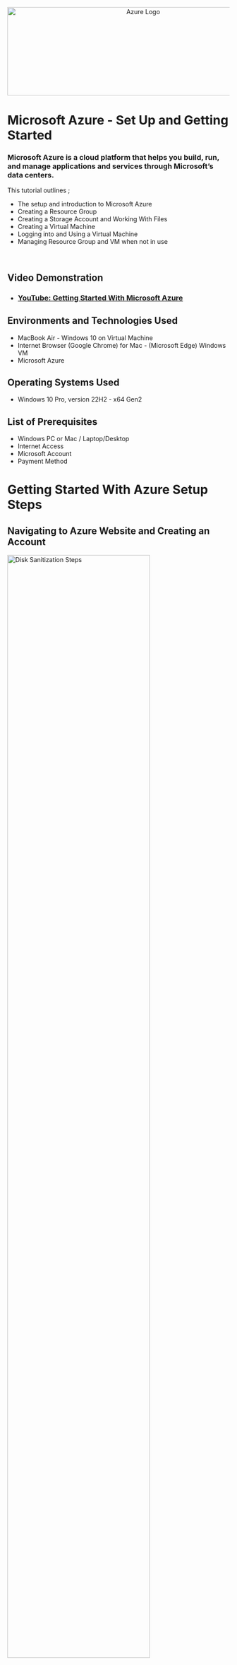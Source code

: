 <p align="center">
<img src="https://imgur.com/EVhaRNV.png" alt="Azure Logo" Width="600px" Height="200px">
  
</p>

<h1>Microsoft Azure - Set Up and Getting Started</h1>
<h3>Microsoft Azure is a cloud platform that helps you build, run, and manage applications and services through Microsoft’s data centers.</h3>
This tutorial outlines ;
<ul>
<li>The setup and introduction to Microsoft Azure </li>
<li>Creating a Resource Group</li>
<li>Creating a Storage Account and Working With Files</li>
<li>Creating a Virtual Machine</li>
<li>Logging into and Using a Virtual Machine</li>
<li>Managing Resource Group and VM when not in use</li>
</ul>
<br />

<h2>Video Demonstration</h2>

- ### [YouTube: Getting Started With Microsoft Azure](https://youtu.be/PIO0gmaMXCg)

<h2>Environments and Technologies Used</h2>

- MacBook Air - Windows 10 on Virtual Machine 
- Internet Browser (Google Chrome) for Mac - (Microsoft Edge) Windows VM
- Microsoft Azure

<h2>Operating Systems Used </h2>

- Windows 10 Pro, version 22H2 - x64 Gen2

<h2>List of Prerequisites</h2>

- Windows PC or Mac / Laptop/Desktop 
- Internet Access
- Microsoft Account
- Payment Method 

<h1>Getting Started With Azure Setup Steps</h1>
<h2>Navigating to Azure Website and Creating an Account</h2>

<p>
<img src="https://imgur.com/Rzlpw6V.png" height="80%" width="80%" alt="Disk Sanitization Steps"/>
</p>
<p>
  <ul>
    <li>1️⃣ Search on google or navigate in a browser to <a href="https://azure.microsoft.com/en-us">Azure Website</a> and click Get Started With Azure</li>
    
<li>2️⃣ Once you click Get Started With Azure you will be prompted to select either (Try Azure For Free) or (Pay As You Go Option). </li>
<li>3️⃣ Read over the account that's right for you and select it to continue. </li>
    </ul>
</p>
<br />

<p>
<img src="https://i.imgur.com/DJmEXEB.png" height="80%" width="80%" alt="Disk Sanitization Steps"/>
</p>
<p>
Lorem ipsum dolor sit amet, consectetur adipiscing elit, sed do eiusmod tempor incididunt ut labore et dolore magna aliqua. Ut enim ad minim veniam, quis nostrud exercitation ullamco laboris nisi ut aliquip ex ea commodo consequat. Duis aute irure dolor in reprehenderit in voluptate velit esse cillum dolore eu fugiat nulla pariatur.
</p>
<br />

<p>
<img src="https://i.imgur.com/DJmEXEB.png" height="80%" width="80%" alt="Disk Sanitization Steps"/>
</p>
<p>
Lorem ipsum dolor sit amet, consectetur adipiscing elit, sed do eiusmod tempor incididunt ut labore et dolore magna aliqua. Ut enim ad minim veniam, quis nostrud exercitation ullamco laboris nisi ut aliquip ex ea commodo consequat. Duis aute irure dolor in reprehenderit in voluptate velit esse cillum dolore eu fugiat nulla pariatur.
</p>
<br />
